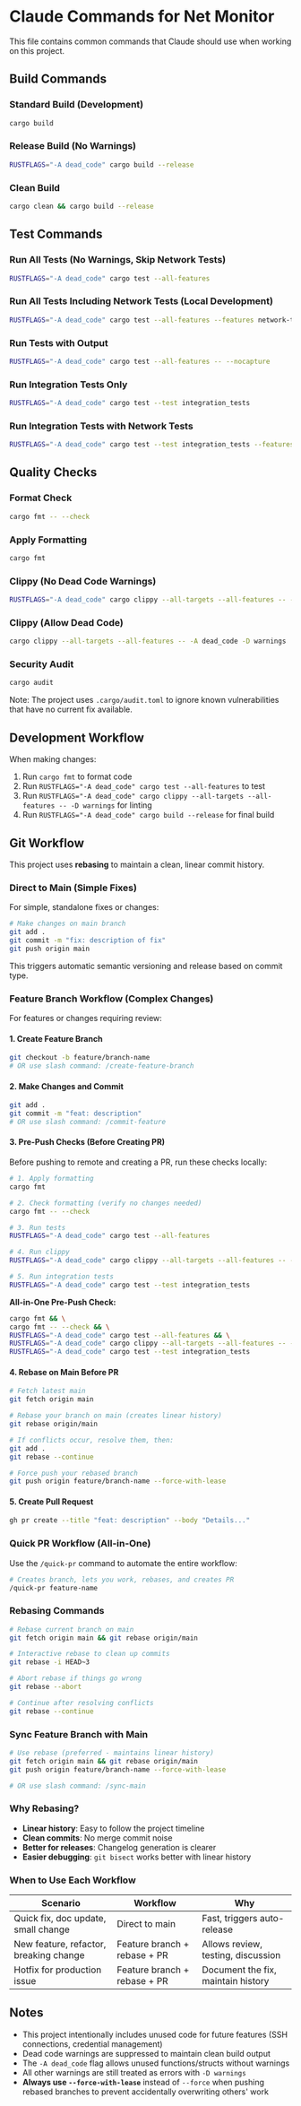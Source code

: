 # Claude Commands for Net Monitor

This file contains common commands that Claude should use when working on this project.

## Build Commands

### Standard Build (Development)
```bash
cargo build
```

### Release Build (No Warnings)
```bash
RUSTFLAGS="-A dead_code" cargo build --release
```

### Clean Build
```bash
cargo clean && cargo build --release
```

## Test Commands

### Run All Tests (No Warnings, Skip Network Tests)
```bash
RUSTFLAGS="-A dead_code" cargo test --all-features
```

### Run All Tests Including Network Tests (Local Development)
```bash
RUSTFLAGS="-A dead_code" cargo test --all-features --features network-tests
```

### Run Tests with Output
```bash
RUSTFLAGS="-A dead_code" cargo test --all-features -- --nocapture
```

### Run Integration Tests Only
```bash
RUSTFLAGS="-A dead_code" cargo test --test integration_tests
```

### Run Integration Tests with Network Tests
```bash
RUSTFLAGS="-A dead_code" cargo test --test integration_tests --features network-tests
```

## Quality Checks

### Format Check
```bash
cargo fmt -- --check
```

### Apply Formatting
```bash
cargo fmt
```

### Clippy (No Dead Code Warnings)
```bash
RUSTFLAGS="-A dead_code" cargo clippy --all-targets --all-features -- -D warnings
```

### Clippy (Allow Dead Code)
```bash
cargo clippy --all-targets --all-features -- -A dead_code -D warnings
```

### Security Audit
```bash
cargo audit
```

Note: The project uses `.cargo/audit.toml` to ignore known vulnerabilities that have no current fix available.

## Development Workflow

When making changes:
1. Run `cargo fmt` to format code
2. Run `RUSTFLAGS="-A dead_code" cargo test --all-features` to test
3. Run `RUSTFLAGS="-A dead_code" cargo clippy --all-targets --all-features -- -D warnings` for linting
4. Run `RUSTFLAGS="-A dead_code" cargo build --release` for final build

## Git Workflow

This project uses **rebasing** to maintain a clean, linear commit history.

### Direct to Main (Simple Fixes)

For simple, standalone fixes or changes:

```bash
# Make changes on main branch
git add .
git commit -m "fix: description of fix"
git push origin main
```

This triggers automatic semantic versioning and release based on commit type.

### Feature Branch Workflow (Complex Changes)

For features or changes requiring review:

#### 1. Create Feature Branch
```bash
git checkout -b feature/branch-name
# OR use slash command: /create-feature-branch
```

#### 2. Make Changes and Commit
```bash
git add .
git commit -m "feat: description"
# OR use slash command: /commit-feature
```

#### 3. Pre-Push Checks (Before Creating PR)

Before pushing to remote and creating a PR, run these checks locally:

```bash
# 1. Apply formatting
cargo fmt

# 2. Check formatting (verify no changes needed)
cargo fmt -- --check

# 3. Run tests
RUSTFLAGS="-A dead_code" cargo test --all-features

# 4. Run clippy
RUSTFLAGS="-A dead_code" cargo clippy --all-targets --all-features -- -D warnings

# 5. Run integration tests
RUSTFLAGS="-A dead_code" cargo test --test integration_tests
```

**All-in-One Pre-Push Check:**
```bash
cargo fmt && \
cargo fmt -- --check && \
RUSTFLAGS="-A dead_code" cargo test --all-features && \
RUSTFLAGS="-A dead_code" cargo clippy --all-targets --all-features -- -D warnings && \
RUSTFLAGS="-A dead_code" cargo test --test integration_tests
```

#### 4. Rebase on Main Before PR
```bash
# Fetch latest main
git fetch origin main

# Rebase your branch on main (creates linear history)
git rebase origin/main

# If conflicts occur, resolve them, then:
git add .
git rebase --continue

# Force push your rebased branch
git push origin feature/branch-name --force-with-lease
```

#### 5. Create Pull Request
```bash
gh pr create --title "feat: description" --body "Details..."
```

### Quick PR Workflow (All-in-One)

Use the `/quick-pr` command to automate the entire workflow:

```bash
# Creates branch, lets you work, rebases, and creates PR
/quick-pr feature-name
```

### Rebasing Commands

```bash
# Rebase current branch on main
git fetch origin main && git rebase origin/main

# Interactive rebase to clean up commits
git rebase -i HEAD~3

# Abort rebase if things go wrong
git rebase --abort

# Continue after resolving conflicts
git rebase --continue
```

### Sync Feature Branch with Main

```bash
# Use rebase (preferred - maintains linear history)
git fetch origin main && git rebase origin/main
git push origin feature/branch-name --force-with-lease

# OR use slash command: /sync-main
```

### Why Rebasing?

- **Linear history**: Easy to follow the project timeline
- **Clean commits**: No merge commit noise
- **Better for releases**: Changelog generation is clearer
- **Easier debugging**: `git bisect` works better with linear history

### When to Use Each Workflow

| Scenario | Workflow | Why |
|----------|----------|-----|
| Quick fix, doc update, small change | Direct to main | Fast, triggers auto-release |
| New feature, refactor, breaking change | Feature branch + rebase + PR | Allows review, testing, discussion |
| Hotfix for production issue | Feature branch + rebase + PR | Document the fix, maintain history |

## Notes

- This project intentionally includes unused code for future features (SSH connections, credential management)
- Dead code warnings are suppressed to maintain clean build output
- The `-A dead_code` flag allows unused functions/structs without warnings
- All other warnings are still treated as errors with `-D warnings`
- **Always use `--force-with-lease`** instead of `--force` when pushing rebased branches to prevent accidentally overwriting others' work